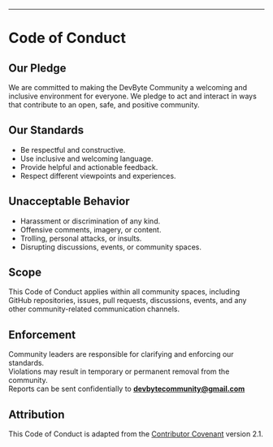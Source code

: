 ---

# Code of Conduct

## Our Pledge

We are committed to making the DevByte Community a welcoming and inclusive environment for everyone. We pledge to act and interact in ways that contribute to an open, safe, and positive community.

## Our Standards

- Be respectful and constructive.
- Use inclusive and welcoming language.
- Provide helpful and actionable feedback.
- Respect different viewpoints and experiences.

## Unacceptable Behavior

- Harassment or discrimination of any kind.
- Offensive comments, imagery, or content.
- Trolling, personal attacks, or insults.
- Disrupting discussions, events, or community spaces.

## Scope

This Code of Conduct applies within all community spaces, including GitHub repositories, issues, pull requests, discussions, events, and any other community-related communication channels.

## Enforcement

Community leaders are responsible for clarifying and enforcing our standards.  
Violations may result in temporary or permanent removal from the community.  
Reports can be sent confidentially to **devbytecommunity@gmail.com**

## Attribution

This Code of Conduct is adapted from the [Contributor Covenant](https://www.contributor-covenant.org/) version 2.1.
